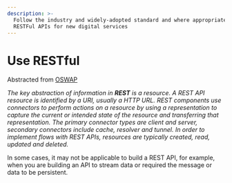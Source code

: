 ```yaml
---
description: >-
  Follow the industry and widely-adopted standard and where appropriate build
  RESTFul APIs for new digital services
---
```


# Use RESTful

Abstracted from [OSWAP](https://www.owasp.org/index.php/REST_Security_Cheat_Sheet) 

_The key abstraction of information in **REST** is a resource. A REST API resource is identified by a URI, usually a HTTP URL. REST components use connectors to perform actions on a resource by using a representation to capture the current or intended state of the resource and transferring that representation. The primary connector types are client and server, secondary connectors include cache, resolver and tunnel. In order to implement flows with REST APIs, resources are typically created, read, updated and deleted._

In some cases, it may not be applicable to build a REST API, for example, when you are building an API to stream data or required the message or data to be persistent.





